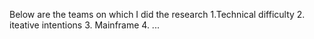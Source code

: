Below are the teams on which I did the research
1.Technical difficulty
2. iteative intentions
3. Mainframe
4. ...
